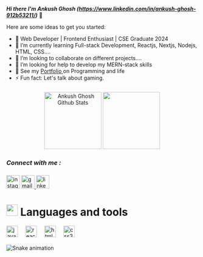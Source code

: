  ***Hi there I'm Ankush Ghosh (https://www.linkedin.com/in/ankush-ghosh-912b53211/)*** 👋
 
Here are some ideas to get you started:

- 🔭 Web Developer | Frontend Enthusiast | CSE Graduate 2024
- 🌱 I’m currently learning Full-stack Development, Reactjs, Nextjs, Nodejs, HTML, CSS....
- 👯 I’m looking to collaborate on different projects....
- 🤔 I’m looking for help to develop my MERN-stack skills
- 💬 See my <a href="https://ankush007-cpu.github.io/portfolio/"> Portfolio <a> on Programming and life
- ⚡ Fun fact: Let's talk about gaming.
 

###

<div align="center">
  <img height="150em" alt = "Ankush Ghosh Github Stats" src="https://github-readme-stats.vercel.app/api?username=Ankush007-cpu&theme=dracula&show_icons=true&hide_border=false&count_private=false"/>
  <img height="150em" src="https://github-readme-stats.vercel.app/api/top-langs/?username=Ankush007-cpu&theme=dracula&show_icons=true&hide_border=false&layout=compact"/>
</div>

### ***Connect with me :***

###

<div align="left">
  <img src="https://img.shields.io/static/v1?message=Instagram&logo=instagram&label=&color=E4405F&logoColor=white&labelColor=&style=for-the-badge" height="35" alt="instagram logo"  />
 <a href="mailto:ghosh.ankush007@gmail.com">
  <img src="https://img.shields.io/static/v1?message=Gmail&logo=gmail&label=&color=D14836&logoColor=white&labelColor=&style=for-the-badge" height="35" alt="gmail logo"  />
  </a>
 <a href="https://www.linkedin.com/in/ankush-ghosh-912b53211/">
  <img src="https://img.shields.io/static/v1?message=LinkedIn&logo=linkedin&label=&color=0077B5&logoColor=white&labelColor=&style=for-the-badge" height="35" alt="linkedin logo"  />
  </a>
</div>

###
  
  <h1><img src="https://media.giphy.com/media/UvPvsX9oMlMWs/giphy.gif" height="30px"> Languages and tools</h1>
  
  

<div align="left">
  <img src="https://cdn.jsdelivr.net/gh/devicons/devicon/icons/javascript/javascript-original.svg" height="30" alt="javascript logo"  />
  <img width="12" />
  <img src="https://cdn.jsdelivr.net/gh/devicons/devicon/icons/react/react-original.svg" height="30" alt="react logo"  />
  <img width="12" />
  <img src="https://cdn.jsdelivr.net/gh/devicons/devicon/icons/html5/html5-original.svg" height="30" alt="html5 logo"  />
  <img width="12" />
  <img src="https://cdn.jsdelivr.net/gh/devicons/devicon/icons/css3/css3-original.svg" height="30" alt="css3 logo"  />
</div>



<br clear="both">

<img src="https://raw.githubusercontent.com/maurodesouza/maurodesouza/output/snake.svg" alt="Snake animation" />

###
